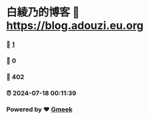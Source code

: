 # 白綾乃的博客 :link: https://blog.adouzi.eu.org 
### :page_facing_up: [1](https://blog.adouzi.eu.org/tag.html) 
### :speech_balloon: 0 
### :hibiscus: 402 
### :alarm_clock: 2024-07-18 00:11:39 
### Powered by :heart: [Gmeek](https://github.com/Meekdai/Gmeek)

